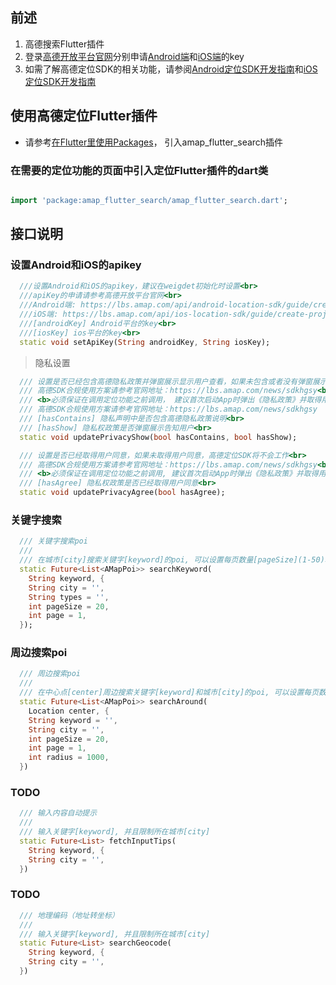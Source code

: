 
##  前述 

1. 高德搜索Flutter插件
2. 登录[高德开放平台官网](https://lbs.amap.com/api/)分别申请[Android端](https://lbs.amap.com/api/android-location-sdk/guide/create-project/get-key/)和[iOS端](https://lbs.amap.com/api/ios-location-sdk/guide/create-project/get-key)的key
3. 如需了解高德定位SDK的相关功能，请参阅[Android定位SDK开发指南](https://lbs.amap.com/api/android-location-sdk/locationsummary/)和[iOS定位SDK开发指南](https://lbs.amap.com/api/ios-location-sdk/summary/)


## 使用高德定位Flutter插件
* 请参考[在Flutter里使用Packages](https://flutter.cn/docs/development/packages-and-plugins/using-packages)， 引入amap_flutter_search插件



### 在需要的定位功能的页面中引入定位Flutter插件的dart类
``` Dart

import 'package:amap_flutter_search/amap_flutter_search.dart';
```
## 接口说明

### 设置Android和iOS的apikey
``` Dart
  ///设置Android和iOS的apikey，建议在weigdet初始化时设置<br>
  ///apiKey的申请请参考高德开放平台官网<br>
  ///Android端: https://lbs.amap.com/api/android-location-sdk/guide/create-project/get-key<br>
  ///iOS端: https://lbs.amap.com/api/ios-location-sdk/guide/create-project/get-key<br>
  ///[androidKey] Android平台的key<br>
  ///[iosKey] ios平台的key<br>
  static void setApiKey(String androidKey, String iosKey);
```
> 隐私设置

``` Dart
  /// 设置是否已经包含高德隐私政策并弹窗展示显示用户查看，如果未包含或者没有弹窗展示，高德定位SDK将不会工作<br>
  /// 高德SDK合规使用方案请参考官网地址：https://lbs.amap.com/news/sdkhgsy<br>
  /// <b>必须保证在调用定位功能之前调用， 建议首次启动App时弹出《隐私政策》并取得用户同意</b><br>
  /// 高德SDK合规使用方案请参考官网地址：https://lbs.amap.com/news/sdkhgsy
  /// [hasContains] 隐私声明中是否包含高德隐私政策说明<br>
  /// [hasShow] 隐私权政策是否弹窗展示告知用户<br>
  static void updatePrivacyShow(bool hasContains, bool hasShow);

  /// 设置是否已经取得用户同意，如果未取得用户同意，高德定位SDK将不会工作<br>
  /// 高德SDK合规使用方案请参考官网地址：https://lbs.amap.com/news/sdkhgsy<br>
  /// <b>必须保证在调用定位功能之前调用, 建议首次启动App时弹出《隐私政策》并取得用户同意</b><br>
  /// [hasAgree] 隐私权政策是否已经取得用户同意<br>
  static void updatePrivacyAgree(bool hasAgree);
```
### 关键字搜索
``` Dart
  /// 关键字搜索poi
  ///
  /// 在城市[city]搜索关键字[keyword]的poi, 可以设置每页数量[pageSize](1-50)和第[page](1-100)页
  static Future<List<AMapPoi>> searchKeyword(
    String keyword, {
    String city = '',
    String types = '',
    int pageSize = 20,
    int page = 1,
  });
```
### 周边搜索poi
``` Dart
  /// 周边搜索poi
  ///
  /// 在中心点[center]周边搜索关键字[keyword]和城市[city]的poi, 可以设置每页数量[pageSize](1-50)和第[page](1-100)页
  static Future<List<AMapPoi>> searchAround(
    Location center, {
    String keyword = '',
    String city = '',
    int pageSize = 20,
    int page = 1,
    int radius = 1000,
  })
```
### TODO
``` Dart
  /// 输入内容自动提示
  ///
  /// 输入关键字[keyword], 并且限制所在城市[city]
  static Future<List> fetchInputTips(
    String keyword, {
    String city = '',
  })
```


### TODO
``` Dart
  /// 地理编码（地址转坐标）
  ///
  /// 输入关键字[keyword], 并且限制所在城市[city]
  static Future<List> searchGeocode(
    String keyword, {
    String city = '',
  })
```
